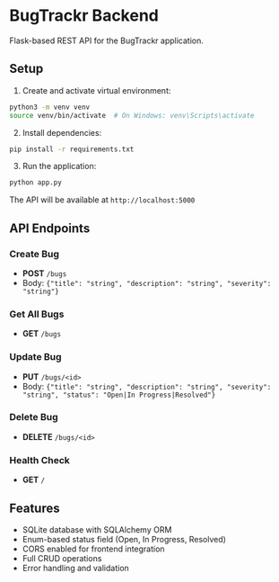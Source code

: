 # BugTrackr Backend

Flask-based REST API for the BugTrackr application.

## Setup

1. Create and activate virtual environment:
```bash
python3 -m venv venv
source venv/bin/activate  # On Windows: venv\Scripts\activate
```

2. Install dependencies:
```bash
pip install -r requirements.txt
```

3. Run the application:
```bash
python app.py
```

The API will be available at `http://localhost:5000`

## API Endpoints

### Create Bug
- **POST** `/bugs`
- Body: `{"title": "string", "description": "string", "severity": "string"}`

### Get All Bugs
- **GET** `/bugs`

### Update Bug
- **PUT** `/bugs/<id>`
- Body: `{"title": "string", "description": "string", "severity": "string", "status": "Open|In Progress|Resolved"}`

### Delete Bug
- **DELETE** `/bugs/<id>`

### Health Check
- **GET** `/`

## Features

- SQLite database with SQLAlchemy ORM
- Enum-based status field (Open, In Progress, Resolved)
- CORS enabled for frontend integration
- Full CRUD operations
- Error handling and validation 